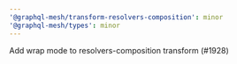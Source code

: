 ```yaml
---
'@graphql-mesh/transform-resolvers-composition': minor
'@graphql-mesh/types': minor
---
```


Add wrap mode to resolvers-composition transform (#1928)
